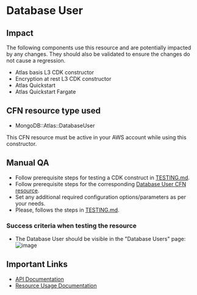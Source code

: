 # Database User

## Impact 
The following components use this resource and are potentially impacted by any changes. They should also be validated to ensure the changes do not cause a regression.

- Atlas basis L3 CDK constructor
- Encryption at rest L3 CDK constructor
- Atlas Quickstart
- Atlas Quickstart Fargate


## CFN resource type used
- MongoDB::Atlas::DatabaseUser

This CFN resource must be active in your AWS account while using this constructor.


## Manual QA
- Follow prerequisite steps for testing a CDK construct in [TESTING.md](../../../TESTING.md).
- Follow prerequisite steps for the corresponding [Database User CFN resource](https://github.com/mongodb/mongodbatlas-cloudformation-resources/blob/master/cfn-resources/database-user/test/README.md).
- Set any additional required configuration options/parameters as per your needs.
- Please, follows the steps in [TESTING.md](../../../TESTING.md).


### Success criteria when testing the resource
- The Database User should be visible in the "Database Users" page:
![image](https://user-images.githubusercontent.com/5663078/227314604-d15f10a4-5e3b-4010-b94f-621ec55eceb3.png)


## Important Links
- [API Documentation](https://www.mongodb.com/docs/api/doc/atlas-admin-api-v2/group/endpoint-database-users)
- [Resource Usage Documentation](https://www.mongodb.com/docs/atlas/security-add-mongodb-users/)